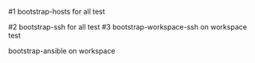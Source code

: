 

#1
bootstrap-hosts for all
test

#2
bootstrap-ssh for all
test
#3
bootstrap-workspace-ssh on workspace
test

bootstrap-ansible on workspace

